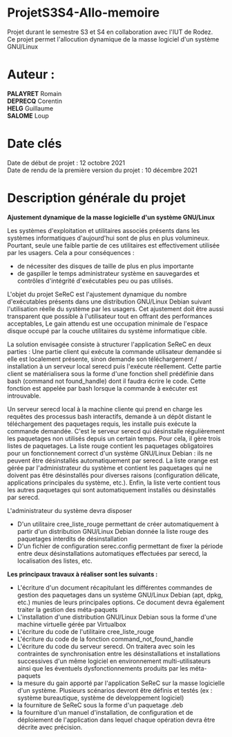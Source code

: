 # ProjetS3S4-Allo-memoire
Projet durant le semestre S3 et S4 en collaboration avec l'IUT de Rodez.  
Ce projet permet l'allocution dynamique de la masse logiciel d'un système GNU/Linux  
# Auteur :
**PALAYRET** Romain  
**DEPRECQ** Corentin  
**HELG** Guillaume  
**SALOME** Loup  

# Date clés
Date de début de projet                        : 12 octobre 2021  
Date de rendu de la première version du projet : 10 décembre 2021

# Description générale du projet 

**Ajustement dynamique de la masse logicielle d'un système GNU/Linux**

Les systèmes d'exploitation et utilitaires associés présents dans les systèmes informatiques d'aujourd'hui 
sont de plus en plus volumineux. Pourtant, seule une faible partie de ces utilitaires est effectivement utilisée 
par les usagers. Cela a pour conséquences : 

- de nécessiter des disques de taille de plus en plus importante 
- de gaspiller le temps administrateur système en sauvegardes et contrôles d'intégrité d'exécutables peu ou pas utilisés. 


L'objet du projet SeReC est l'ajustement dynamique du nombre d'exécutables présents dans une distribution GNU/Linux 
Debian suivant l'utilisation réelle du système par les usagers. Cet ajustement doit être aussi transparent que possible 
à l'utilisateur tout en offrant des performances acceptables, Le gain attendu est une occupation minimale de l'espace 
disque occupé par la couche utilitaires du système informatique cible. 


La solution envisagée consiste à structurer l'application SeReC en deux parties : 
Une partie client qui exécute la commande utilisateur demandée si elle est localement présente, sinon demande son 
téléchargement / installation à un serveur local serecd puis l'exécute réellement. Cette partie client se matérialisera sous 
la forme d'une fonction shell prédéfinie dans bash (command not found_handle) dont il faudra écrire le code. Cette fonction 
est appelée par bash lorsque la commande à exécuter est introuvable. 


Un serveur serecd local à la machine cliente qui prend en charge les requêtes des processus bash interactifs, demande à un 
dépôt distant le téléchargement des paquetages requis, les installe puis exécute la commande demandée. C'est le serveur 
serecd qui désinstalle régulièrement les paquetages non utilisés depuis un certain temps. Pour cela, il gère trois listes 
de paquetages. La liste rouge contient les paquetages obligatoires pour un fonctionnement correct d'un système GNU/Linux 
Debian : ils ne peuvent être désinstallés automatiquement par serecd. La liste orange est gérée par l'administrateur du 
système et contient les paquetages qui ne doivent pas être désinstallés pour diverses raisons (configuration délicate, 
applications principales du système, etc.). Enfin, la liste verte contient tous les autres paquetages qui sont automatiquement 
installés ou désinstallés par serecd. 


L'administrateur du système devra disposer 
- D'un utilitaire cree_liste_rouge permettant de créer automatiquement à partir d'un distribution GNU/Linux Debian donnée 
la liste rouge des paquetages interdits de désinstallation 
- D'un fichier de configuration serec.config permettant de fixer la période entre deux désinstallations automatiques 
effectuées par serecd, la localisation des listes, etc.


**Les principaux travaux à réaliser sont les suivants :**
- L'écriture d'un document récapitulant les différentes commandes de gestion des paquetages dans un système GNU/Linux Debian 
(apt, dpkg, etc.) munies de leurs principales options. Ce document devra également traiter la gestion des méta-paquets 
- L'installation d'une distribution GNU/Linux Debian sous la forme d'une machine virtuelle gérée par Virtualbox 
- L'écriture du code de l'utilitaire cree_liste_rouge 
- L'écriture du code de la fonction command_not_found_handle 
- L'écriture du code du serveur serecd. On traitera avec soin les contraintes de synchronisation entre les désinstallations 
et installations successives d'un même logiciel en environnement multi-utilisateurs ainsi que les éventuels dysfonctionnements 
produits par les méta-paquets 
- la mesure du gain apporté par l'application SeReC sur la masse logicielle d'un système. Plusieurs scénarios devront être 
définis et testés (ex : système bureautique, système de développement logiciel) 
- la fourniture de SeReC sous la forme d'un paquetage .deb 
- la fourniture d'un manuel d'installation, de configuration et de déploiement de l'application dans lequel chaque opération 
devra être décrite avec précision. 
